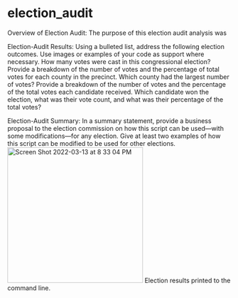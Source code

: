 # election_audit
Overview of Election Audit: The purpose of this election audit analysis was 

Election-Audit Results: Using a bulleted list, address the following election outcomes. Use images or examples of your code as support where necessary.
        How many votes were cast in this congressional election?
        Provide a breakdown of the number of votes and the percentage of total votes for each county in the precinct.
        Which county had the largest number of votes?
        Provide a breakdown of the number of votes and the percentage of the total votes each candidate received.
        Which candidate won the election, what was their vote count, and what was their percentage of the total votes?

Election-Audit Summary: In a summary statement, provide a business proposal to the election commission on how this script can be used—with some modifications—for any election. Give at least two examples of how this script can be modified to be used for other elections.
<img width="305" alt="Screen Shot 2022-03-13 at 8 33 04 PM" src="https://user-images.githubusercontent.com/99444856/158090034-b55499f1-9dc4-4cb5-90d0-e7f41cb9e443.png">
Election results printed to the command line.

